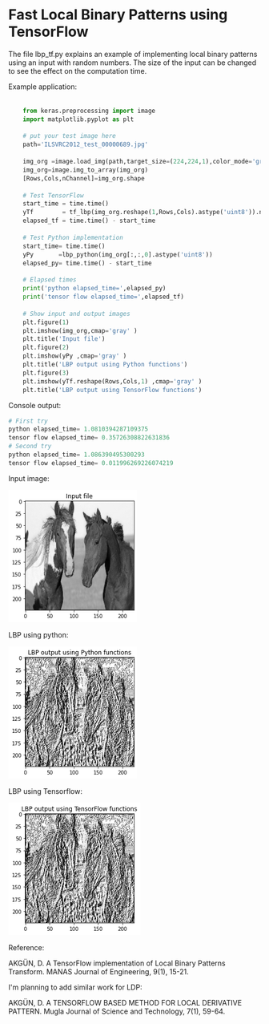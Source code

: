 # Fast Local Binary Patterns using TensorFlow
The file lbp_tf.py explains an example of implementing local binary patterns using an input with random numbers. The size of the input can be changed to see the effect on the computation time.

Example application:

```python

    from keras.preprocessing import image
    import matplotlib.pyplot as plt
    
    # put your test image here
    path='ILSVRC2012_test_00000689.jpg'
    
    img_org =image.load_img(path,target_size=(224,224,1),color_mode='grayscale')
    img_org=image.img_to_array(img_org)
    [Rows,Cols,nChannel]=img_org.shape
    
    # Test TensorFlow
    start_time = time.time()
    yTf        = tf_lbp(img_org.reshape(1,Rows,Cols).astype('uint8')).numpy()
    elapsed_tf = time.time() - start_time
    
    # Test Python implementation 
    start_time= time.time()    
    yPy       =lbp_python(img_org[:,:,0].astype('uint8'))
    elapsed_py= time.time() - start_time    
    
    # Elapsed times
    print('python elapsed_time=',elapsed_py)
    print('tensor flow elapsed_time=',elapsed_tf)  
    
    # Show input and output images
    plt.figure(1)
    plt.imshow(img_org,cmap='gray' )
    plt.title('Input file')    
    plt.figure(2)
    plt.imshow(yPy ,cmap='gray' )
    plt.title('LBP output using Python functions')
    plt.figure(3)
    plt.imshow(yTf.reshape(Rows,Cols,1) ,cmap='gray' )
    plt.title('LBP output using TensorFlow functions') 
```
Console output:
```python
# First try
python elapsed_time= 1.0810394287109375
tensor flow elapsed_time= 0.35726308822631836
# Second try
python elapsed_time= 1.086390495300293
tensor flow elapsed_time= 0.011996269226074219
```
Input image:

![alt text](input_file.png)


LBP using python:

![alt text](lbp_pyhton.png)


LBP using Tensorflow:

![alt text](lbp_tf.png)


Reference:

AKGÜN, D. A TensorFlow implementation of Local Binary Patterns Transform. MANAS Journal of Engineering, 9(1), 15-21.  

I'm planning to add similar work for LDP:

AKGÜN, D. A TENSORFLOW BASED METHOD FOR LOCAL DERIVATIVE PATTERN. Mugla Journal of Science and Technology, 7(1), 59-64.

